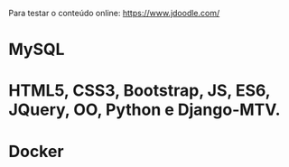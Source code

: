 Para testar o conteúdo online:
https://www.jdoodle.com/
# MySQL 
# HTML5, CSS3, Bootstrap, JS, ES6, JQuery,  OO, Python e Django-MTV.
# Docker

